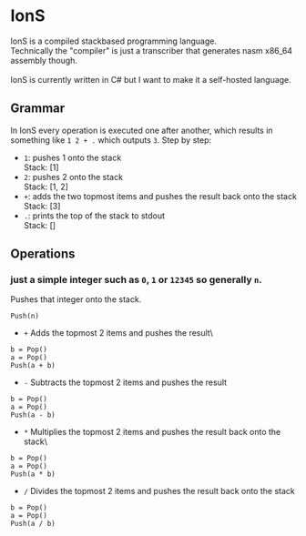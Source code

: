 # IonS
IonS is a compiled stackbased programming language.\
Technically the "compiler" is just a transcriber that generates nasm x86_64 assembly though.\
\
IonS is currently written in C# but I want to make it a self-hosted language.

## Grammar
In IonS every operation is executed one after another, which results in something like ``` 1 2 + . ``` which outputs ```3```.
Step by step:
- ```1```: pushes 1 onto the stack\
Stack: [1]
- ```2```: pushes 2 onto the stack\
Stack: [1, 2]
- ```+```: adds the two topmost items and pushes the result back onto the stack\
Stack: [3]
- ```.```: prints the top of the stack to stdout\
Stack: []
## Operations
### just a simple integer such as ```0```, ```1``` or ```12345``` so generally ```n```.
Pushes that integer onto the stack.
```
Push(n)
```
* ```+```
Adds the topmost 2 items and pushes the result\
```
b = Pop()
a = Pop()
Push(a + b)
```
* ```-```
Subtracts the topmost 2 items and pushes the result
```
b = Pop()
a = Pop()
Push(a - b)
```
* ```*```
Multiplies the topmost 2 items and pushes the result back onto the stack\
```
b = Pop()
a = Pop()
Push(a * b)
```
* ```/```
Divides the topmost 2 items and pushes the result back onto the stack
```
b = Pop()
a = Pop()
Push(a / b)
```
